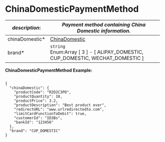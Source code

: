 
# ChinaDomesticPaymentMethod

| *description*:   | *Payment method containing China Domestic information.*|
|----|----|
| chinaDomestic* |  [ChinaDomestic](?path=docs/schemas-md/ChinaDomestic.md)|
| brand* |    ``` string ```  <br/>   Enum:Array [ 3 ] - [ ALIPAY_DOMESTIC, CUP_DOMESTIC, WECHAT_DOMESTIC ]|

**ChinaDomesticPaymentMethod Example:**

```{r}

{
  "chinaDomestic": {
    "productCode": "R2D2C3PO",
    "productQuantity": 10,
    "productPrice": 3.2,
    "productDescription": "Best product ever",
    "redirectURL": "www.urlredirectedto.com",
    "limitCardFunctionToDebit": true,
    "customerId": "ID3Bs",
    "bankId": "123456"
  },
  "brand": "CUP_DOMESTIC"
}
```


